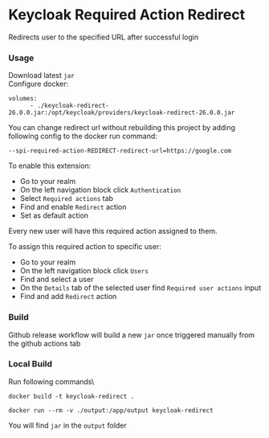 # Keycloak Required Action Redirect

Redirects user to the specified URL after successful login

### Usage
Download latest `jar`\
Configure docker:

```
volumes:
      - ./keycloak-redirect-26.0.0.jar:/opt/keycloak/providers/keycloak-redirect-26.0.0.jar
```

You can change redirect url without rebuilding this project by adding following config to the docker run command:
```
--spi-required-action-REDIRECT-redirect-url=https://google.com
```

To enable this extension:
* Go to your realm
* On the left navigation block click `Authentication`
* Select `Required actions` tab
* Find and enable `Redirect` action
* Set as default action

Every new user will have this required action assigned to them.

To assign this required action to specific user:
* Go to your realm
* On the left navigation block click `Users`
* Find and select a user
* On the `Details` tab of the selected user find `Required user actions` input
* Find and add `Redirect` action



### Build
Github release workflow will build a new `jar` once triggered manually from the github actions tab


### Local Build
Run following commands\
```
docker build -t keycloak-redirect .
```
```
docker run --rm -v ./output:/app/output keycloak-redirect
```
You will find `jar` in the `output` folder
